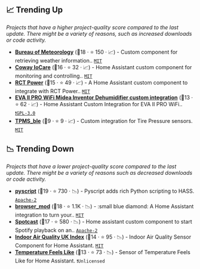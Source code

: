 ## 📈 Trending Up

_Projects that have a higher project-quality score compared to the last update. There might be a variety of reasons, such as increased downloads or code activity._

- <b><a href="https://github.com/bremor/bureau_of_meteorology">Bureau of Meteorology</a></b> (🥇18 ·  ⭐ 150 · 📈) - Custom component for retrieving weather information.. <code><a href="http://bit.ly/34MBwT8">MIT</a></code>
- <b><a href="https://github.com/RobertD502/home-assistant-iocare">Coway IoCare</a></b> (🥈16 ·  ⭐ 32 · 📈) - Home Assistant custom component for monitoring and controlling.. <code><a href="http://bit.ly/34MBwT8">MIT</a></code>
- <b><a href="https://github.com/weltenwort/home-assistant-rct-power-integration">RCT Power</a></b> (🥈15 ·  ⭐ 49 · 📈) - A Home Assistant custom component to integrate with RCT Power.. <code><a href="http://bit.ly/34MBwT8">MIT</a></code>
- <b><a href="https://github.com/barban-dev/homeassistant-midea-dehumidifier">EVA II PRO WiFi Midea Inventor Dehumidifier custom integration</a></b> (🥈13 ·  ⭐ 62 · 📈) - Home Assistant Custom Integration for EVA II PRO WiFi.. <code><a href="http://bit.ly/2M0xdwT">❗️GPL-3.0</a></code>
- <b><a href="https://github.com/bkbilly/tpms_ble">TPMS_ble</a></b> (🥉9 ·  ⭐ 9 · 📈) - Custom integration for Tire Pressure sensors. <code><a href="http://bit.ly/34MBwT8">MIT</a></code>

## 📉 Trending Down

_Projects that have a lower project-quality score compared to the last update. There might be a variety of reasons such as decreased downloads or code activity._

- <b><a href="https://github.com/custom-components/pyscript">pyscript</a></b> (🥇19 ·  ⭐ 730 · 📉) - Pyscript adds rich Python scripting to HASS. <code><a href="http://bit.ly/3nYMfla">Apache-2</a></code>
- <b><a href="https://github.com/thomasloven/hass-browser_mod">browser_mod</a></b> (🥇18 ·  ⭐ 1.1K · 📉) - :small blue diamond: A Home Assistant integration to turn your.. <code><a href="http://bit.ly/34MBwT8">MIT</a></code>
- <b><a href="https://github.com/fondberg/spotcast">Spotcast</a></b> (🥇17 ·  ⭐ 580 · 📉) - Home assistant custom component to start Spotify playback on an.. <code><a href="http://bit.ly/3nYMfla">Apache-2</a></code>
- <b><a href="https://github.com/Limych/ha-iaquk">Indoor Air Quality UK Index</a></b> (🥈14 ·  ⭐ 95 · 📉) - Indoor Air Quality Sensor Component for Home Assistant. <code><a href="http://bit.ly/34MBwT8">MIT</a></code>
- <b><a href="https://github.com/Limych/ha-temperature-feels-like">Temperature Feels Like</a></b> (🥈13 ·  ⭐ 73 · 📉) - Sensor of Temperature Feels Like for Home Assistant. <code>❗Unlicensed</code>

